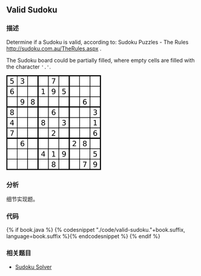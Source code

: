 ## Valid Sudoku


### 描述

Determine if a Sudoku is valid, according to: Sudoku Puzzles - The Rules <http://sudoku.com.au/TheRules.aspx> .

The Sudoku board could be partially filled, where empty cells are filled with the character `'.'`.

![Valid Sudoku](../images/sudoku.png)


### 分析

细节实现题。


### 代码

{% if book.java %}
{% codesnippet "./code/valid-sudoku."+book.suffix, language=book.suffix %}{% endcodesnippet %}
{% endif %}


### 相关题目

* [Sudoku Solver](sudoku-solver.md)
